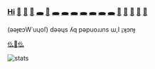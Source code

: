 ### [Hi](https://youtu.be/I6FmwBPDT-w) [👋](https://youtu.be/pcLBtRMiyxA) [🐑](https://youtu.be/JgFgnXtF9Cc) [🐇](https://youtu.be/t3j_lyTrtG0) [🕳️](https://youtu.be/kfFuckTgnc4) [🤖](https://youtu.be/GcMXQZ69lSI) [🕳️](https://youtu.be/qHAKqVvGj3w) [🕳️](https://youtu.be/uFQhn8RW0Nk) [🕳️](https://youtu.be/atMdf0rhbpI) [🕳️](https://youtu.be/BVLvQcO7JGk) [🕳️](https://youtu.be/HbBmZPb2spk) [🕳️](https://youtu.be/6T_Rj47nm0Q) [🕳️](https://youtu.be/xy-NQzeXhYg) [👀](https://youtu.be/ZVPolwmpOUo) [🐑](https://youtu.be/1IIPJQ-1jlc) [🦠](https://youtu.be/QQPOdklAU3c) [🦠](https://youtu.be/gVZJb9aPd5s) [🐜](https://www.youtube.com/shorts/PIL-rOqlUog)
 
(ǝǝɟɐɔW˙uɥoſ) dǝǝɥs ʎq pǝpuoɹɹns ɯ,I ¡ʞɔnɟ

[仫](https://youtu.be/7DgoQCRZjdI)[🚧](https://www.youtube.com/shorts/aN_h3Rqjj6k)[仫](https://youtu.be/exzE6sH0aPQ)

![stats](https://github-readme-stats.vercel.app/api?username=f1f47a23)

